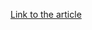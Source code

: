 [Link to the article](https://thehackernews.com/2024/12/apt29-hackers-target-high-value-victims.html)
